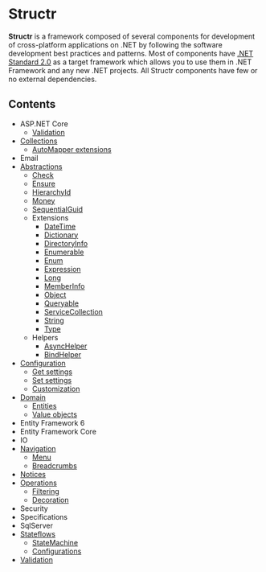 # Structr

**Structr** is a framework composed of several components for development of cross-platform applications on .NET by following the software development best practices and patterns. Most of components have [.NET Standard 2.0](https://docs.microsoft.com/en-us/dotnet/standard/net-standard?tabs=net-standard-2-0) as a target framework which allows you to use them in .NET Framework and any new .NET projects. All Structr components have few or no external dependencies.

## Contents

* ASP.NET Core
    * [Validation](AspNetCore/AspNetCore.Validation.md)
* [Collections](Collections/Collections.md)
    * [AutoMapper extensions](Collections/Collections-Automapper-extensions.md)
* Email
* [Abstractions](Abstractions/Abstractions.md)
    * [Check](Abstractions/Abstractions-Check.md)
    * [Ensure](Abstractions/Abstractions-Ensure.md)
    * [HierarchyId](Abstractions/Abstractions-HierarchyId.md)
    * [Money](Abstractions/Abstractions-Money.md)
    * [SequentialGuid](Abstractions/Abstractions-SequentialGuid.md)
    * Extensions
        * [DateTime](Abstractions/Extensions/Abstractions-DateTimeExtensions.md)
        * [Dictionary](Abstractions/Extensions/Abstractions-DictionaryExtensions.md)
        * [DirectoryInfo](Abstractions/Extensions/Abstractions-DirectoryInfoExtensions.md)
        * [Enumerable](Abstractions/Extensions/Abstractions-EnumerableExtensions.md)
        * [Enum](Abstractions/Extensions/Abstractions-EnumExtensions.md)
        * [Expression](Abstractions/Extensions/Abstractions-ExpressionExtensions.md)
        * [Long](Abstractions/Extensions/Abstractions-LongExtensions.md)
        * [MemberInfo](Abstractions/Extensions/Abstractions-MemberInfoExtensions.md)
        * [Object](Abstractions/Extensions/Abstractions-ObjectExtensions.md)
        * [Queryable](Abstractions/Extensions/Abstractions-QueryableExtensions.md)
        * [ServiceCollection](Abstractions/Extensions/Abstractions-ServiceCollectionExtensions.md)
        * [String](Abstractions/Extensions/Abstractions-StringExtensions.md)
        * [Type](Abstractions/Extensions/Abstractions-TypeExtensions.md)
    * Helpers
        * [AsyncHelper](Abstractions/Helpers/Abstractions-AsyncHelper.md)
        * [BindHelper](Abstractions/Helpers/Abstractions-BindHelper.md)
* [Configuration](Configuration/Configuration.md)
    * [Get settings](Configuration/Configuration-Get-settings.md.md)
    * [Set settings](Configuration/Configuration-Set-settings.md.md)
    * [Customization](Configuration/Configuration-Customization.md.md)
* [Domain](Domain/Domain.md)
    * [Entities](Domain/Domain-Entities.md)
    * [Value objects](Domain/Domain-ValueObjects.md)
* Entity Framework 6
* Entity Framework Core
* IO
* [Navigation](Navigation/Navigation.md)
    * [Menu](Navigation/Navigation-Menu.md)
    * [Breadcrumbs](Navigation/Navigation-Breadcrumbs.md)
* [Notices](Notices.md)
* [Operations](Operations/Operations.md)
    * [Filtering](Operations/Operations-Filtering.md)
    * [Decoration](Operations/Operations-Decoration.md)
* Security
* Specifications
* SqlServer
* [Stateflows](Stateflows/Stateflows.md)
    * [StateMachine](Stateflows/Stateflows-StateMachine.md)
    * [Configurations](Stateflows/Stateflows-Configurations.md)
* [Validation](Validation.md)